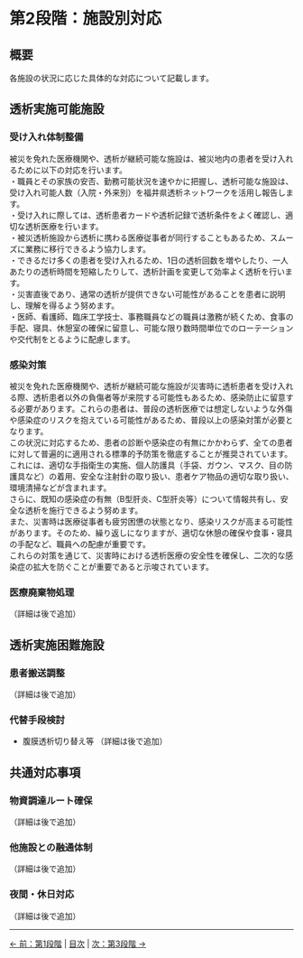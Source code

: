 # 第2段階：施設別対応

## 概要
各施設の状況に応じた具体的な対応について記載します。

## 透析実施可能施設

### 受け入れ体制整備
被災を免れた医療機関や、透析が継続可能な施設は、被災地内の患者を受け入れるために以下の対応を行います。 <BR>
・職員とその家族の安否、勤務可能状況を速やかに把握し、透析可能な施設は、受け入れ可能人数（入院・外来別）を福井県透析ネットワークを活用し報告します。 <BR>
・受け入れに際しては、透析患者カードや透析記録で透析条件をよく確認し、適切な透析医療を行います。 <BR>
・被災透析施設から透析に携わる医療従事者が同行することもあるため、スムーズに業務に移行できるよう協力します。 <BR>
・できるだけ多くの患者を受け入れるため、1日の透析回数を増やしたり、一人あたりの透析時間を短縮したりして、透析計画を変更して効率よく透析を行います。 <BR>
・災害直後であり、通常の透析が提供できない可能性があることを患者に説明し、理解を得るよう努めます。 <BR>
・医師、看護師、臨床工学技士、事務職員などの職員は激務が続くため、食事の手配、寝具、休憩室の確保に留意し、可能な限り数時間単位でのローテーションや交代制をとるように配慮します。 <BR>


### 感染対策
 被災を免れた医療機関や、透析が継続可能な施設が災害時に透析患者を受け入れる際、透析患者以外の負傷者等が来院する可能性もあるため、感染防止に留意する必要があります。これらの患者は、普段の透析医療では想定しないような外傷や感染症のリスクを抱えている可能性があるため、普段以上の感染対策が必要となります。 <BR>
 この状況に対応するため、患者の診断や感染症の有無にかかわらず、全ての患者に対して普遍的に適用される標準的予防策を徹底することが推奨されています。これには、適切な手指衛生の実施、個人防護具（手袋、ガウン、マスク、目の防護具など）の着用、安全な注射針の取り扱い、患者ケア物品の適切な取り扱い、環境清掃などが含まれます。 <BR>
さらに、既知の感染症の有無（B型肝炎、C型肝炎等）について情報共有し、安全な透析を施行できるよう努めます。 <BR>
また、災害時は医療従事者も疲労困憊の状態となり、感染リスクが高まる可能性があります。そのため、繰り返しになりますが、適切な休憩の確保や食事・寝具の手配など、職員への配慮が重要です。 <BR>
これらの対策を通じて、災害時における透析医療の安全性を確保し、二次的な感染症の拡大を防ぐことが重要であると示唆されています。 <BR>



### 医療廃棄物処理
（詳細は後で追加）

## 透析実施困難施設

### 患者搬送調整
（詳細は後で追加）

### 代替手段検討
- 腹膜透析切り替え等
（詳細は後で追加）

## 共通対応事項

### 物資調達ルート確保
（詳細は後で追加）

### 他施設との融通体制
（詳細は後で追加）

### 夜間・休日対応
（詳細は後で追加）

---
[← 前：第1段階](01-initial-response.md) | [目次](index.md) | [次：第3段階 →](03-network-coordination.md)
